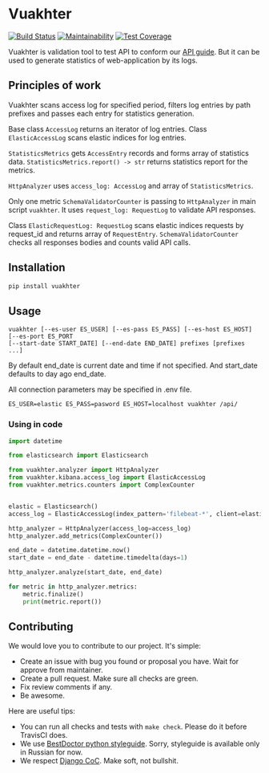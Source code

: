 # Vuakhter

[![Build Status](https://travis-ci.org/best-doctor/vuakhter.svg?branch=master)](https://travis-ci.org/best-doctor/vuakhter)
[![Maintainability](https://api.codeclimate.com/v1/badges/127bff178b6e355fc24c/maintainability)](https://codeclimate.com/github/best-doctor/vuakhter/maintainability)
[![Test Coverage](https://api.codeclimate.com/v1/badges/127bff178b6e355fc24c/test_coverage)](https://codeclimate.com/github/best-doctor/vuakhter/test_coverage)

Vuakhter is validation tool to test API to conform our
[API guide](https://github.com/best-doctor/guides/blob/master/guides/api_guide.md).
But it can be used to generate statistics of web-application by its logs.

## Principles of work

Vuakhter scans access log for specified period, filters log entries by path prefixes
and passes each entry for statistics generation.

Base class `AccessLog` returns an iterator of log entries. Class `ElasticAccessLog`
scans elastic indices for log entries.

`StatisticsMetrics` gets `AccessEntry` records and forms array of statistics data.
`StatisticsMetrics.report() -> str` returns statistics report for the metrics.

`HttpAnalyzer` uses `access_log: AccessLog` and array of `StatisticsMetrics`.

Only one metric `SchemaValidatorCounter` is passing to `HttpAnalyzer` in main script
`vuakhter`. It uses `request_log: RequestLog` to validate API responses.

Class `ElasticRequestLog: RequestLog` scans elastic indices requests by request_id
 and returns array of `RequestEntry`. `SchemaValidatorCounter` checks all responses
 bodies and counts valid API calls.

## Installation

```bash
pip install vuakhter
```

## Usage

```
vuakhter [--es-user ES_USER] [--es-pass ES_PASS] [--es-host ES_HOST] [--es-port ES_PORT
[--start-date START_DATE] [--end-date END_DATE] prefixes [prefixes ...]
```

By default end_date is current date and time if not specified. And start_date
defaults to day ago end_date.

All connection parameters may be specified in .env file.

```
ES_USER=elastic ES_PASS=pasword ES_HOST=localhost vuakhter /api/

```

### Using in code

```python
import datetime

from elasticsearch import Elasticsearch

from vuakhter.analyzer import HttpAnalyzer
from vuakhter.kibana.access_log import ElasticAccessLog
from vuakhter.metrics.counters import ComplexCounter


elastic = Elasticsearch()
access_log = ElasticAccessLog(index_pattern='filebeat-*', client=elastic)

http_analyzer = HttpAnalyzer(access_log=access_log)
http_analyzer.add_metrics(ComplexCounter())

end_date = datetime.datetime.now()
start_date = end_date - datetime.timedelta(days=1)

http_analyzer.analyze(start_date, end_date)

for metric in http_analyzer.metrics:
    metric.finalize()
    print(metric.report())
```

## Contributing

We would love you to contribute to our project. It's simple:

- Create an issue with bug you found or proposal you have.
  Wait for approve from maintainer.
- Create a pull request. Make sure all checks are green.
- Fix review comments if any.
- Be awesome.

Here are useful tips:

- You can run all checks and tests with `make check`. Please do it
  before TravisCI does.
- We use
  [BestDoctor python styleguide](https://github.com/best-doctor/guides/blob/master/guides/python_styleguide.md).
  Sorry, styleguide is available only in Russian for now.
- We respect [Django CoC](https://www.djangoproject.com/conduct/).
  Make soft, not bullshit.
